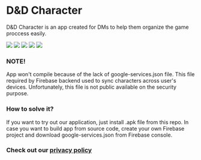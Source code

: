 # D&D Character
D&D Character is an app created for DMs to help them organize the game proccess easily. 

![](https://lh3.googleusercontent.com/u_LrUwHDfl3FUWZBApOKA-2RJ-rEjWQ0uJDelbYgRJugzgSteNWa6FZGs-WD2y9fa1U=w1326-h658-rw)
![](https://lh3.googleusercontent.com/tb0pxTjvGaxYTNW5ntLnxu-c7Q9Vof_i28jRnV6j5GovSz7H3PQ8WWRorE6xgtVJALc=w1326-h658-rw)
![](https://lh3.googleusercontent.com/1O6ulIOcs8_nYGIJ8dhnJWdWJgti3FAlN_x41qVrSF8zIRE-nL49U8OAxmUTIgOWY7o=w1326-h658-rw)
![](https://lh3.googleusercontent.com/aceVys18uskOHihsEDDvJwJFdP2Gwqm_cWpDsF5Gs0yKQn0lQx1Nf_dTO3JcfeCLmA=w1326-h658-rw)
![](https://lh3.googleusercontent.com/u9ewrtFqzAywn6hkr-tXBCPTTSusPV-cUf2UMntr80u2PuXK9mQZlLtzruHiGAqqsAht=w1326-h658-rw)


### NOTE! 
App won't compile because of the lack of google-services.json file. This file required by Firebase backend used to sync characters across user's devices. Unfortunately, this file is not public available on the security purpose.

### How to solve it?
If you want to try out our application, just install .apk file from this repo. In case you want to build app from source code, create your own Firebase project and download google-services.json from Firebase console. 

### Check out our [privacy policy](https://github.com/pavel-zolotov/dnd_project/blob/master/privacy_policy.md)
